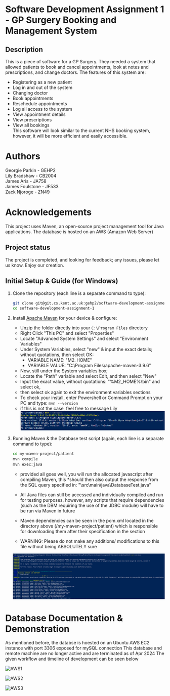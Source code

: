 # Software Development Assignment 1 - GP Surgery Booking and Management System

## Description
This is a piece of software for a GP Surgery. They needed a system that allowed patients to book and cancel appointments, look at notes and prescriptions, and change doctors.
The features of this system are:
- Registering as a new patient
- Log in and out of the system
- Changing doctor
- Book appointments
- Reschedule appointments
- Log all access to the system
- View appointment details
- View prescriptions
- View all bookings <br>
This software will look similar to the current NHS booking system, however, it will be more efficient and easily accessible.

# Authors
Georgie Parkin - GEHP2 <br>
Lily Bradshaw - CB2004 <br>
James Aris - JA758 <br>
James Foulstone - JF533 <br>
Zack Njoroge - ZN49 <br>

# Acknowledgements
This project uses Maven, an open-source project management tool for Java applications.
The database is hosted on an AWS (Amazon Web Server)

## Project status
The project is completed, and looking for feedback; any issues, please let us know. Enjoy our creation.

## Initial Setup & Guide (for Windows)

1. Clone the repository (each line is a separate command to type):

    ```bash
    git clone git@git.cs.kent.ac.uk:gehp2/software-development-assignment-1.git
    cd software-development-assignment-1
    ```

2. Install [Apache Maven](https://dlcdn.apache.org/maven/maven-3/3.9.6/binaries/apache-maven-3.9.6-bin.zip) for your device & configure: 

    - Unzip the folder directly into your ```C:\Program Files``` directory
    - Right Click "This PC" and select "Properties"
    - Locate "Advanced System Settings" and select "Environment Variables"
    - Under System Variables, select "new" & input the exact details; without quotations, then select OK:
        - VARIABLE NAME: "M2_HOME"
        - VARIABLE VALUE: "C:\Program Files\apache-maven-3.9.6"
    - Now, still under the System variables box; 
    - Locate the "Path" variable and select Edit, and then select "New"
    - Input the exact value, without quotations: "%M2_HOME%\bin" and select ok, 
    - then select ok again to exit the environment variables sections
    - To check your install, enter Powershell or Command Prompt on your PC and type: ```mvn --version```
    - if this is not the case, feel free to message Lily
    ![mvn install check](image-1.png) 

3. Running Maven & the Database test script (again, each line is a separate command to type):

    ```bash
    cd my-maven-project/patient
    mvn compile
    mvn exec:java
    ```
    - provided all goes well, you will run the allocated javascript after compiling Maven, 
    this *should then also output the response from the SQL query specified in:
    "\src\main\java\DatabaseTest.java"

    - All Java files can still be accessed and individually compiled and run for testing purposes,
    however, any scripts that require dependencies (such as the DBM requiring the use of the JDBC module)
    will have to be run via Maven in future

    - Maven dependencies can be seen in the pom.xml located in the directory above (/my-maven-project/patient)
    which is responsible for downloading them after their specification in the <dependencies> section

    - WARNING: Please do not make any additions/ modifications to this file without being ABSOLUTELY sure

    ![mvn exec:java desired output](image-2.png)

# Database Documentation & Demonstration

As mentioned before, the databse is hoested on an Ubuntu AWS EC2 instance with port 3306 exposed for mySQL connection
This database and remote machine are no longer active and are terminated as of Apr 2024
The given workflow and timeline of development can be seen below

![AWS1](https://github.com/Original-Lily/MediCare/assets/87139613/f0237963-20b7-44f5-a4a5-65801b7c2491)

![AWS2](https://github.com/Original-Lily/MediCare/assets/87139613/6389c056-36d5-44af-ab57-47631edeb4a1)

![AWS3](https://github.com/Original-Lily/MediCare/assets/87139613/ca46a569-d935-4a1f-b29d-02a047097bf3)
